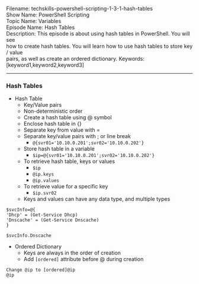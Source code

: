 Filename: techskills-powershell-scripting-1-3-1-hash-tables      
Show Name: PowerShell Scripting  
Topic Name: Variables  
Episode Name: Hash Tables  
Description: This episode is about using hash tables in PowerShell. You will see  
how to create hash tables. You will learn how to use hash tables to store key / value  
pairs, as well as create an ordered dictionary.
Keywords: [keyword1,keyword2,keyword3]

---

### Hash Tables

* Hash Table
  - Key/Value pairs
  - Non-deterministic order
  - Create a hash table using @ symbol
  - Enclose hash table in {}
  - Separate key from value with =
  - Separate key/value pairs with ; or line break
    - `@{svr01='10.10.0.201';svr02='10.10.0.202'}`
  - Store hash table in a variable
    - `$ip=@{svr01='10.10.0.201';svr02='10.10.0.202'}`
  - To retrieve hash table, keys or values
    - `$ip`
    - `@ip.keys`
    - `@ip.values`
  - To retrieve value for a specific key
    - `$ip.svr02`
  - Keys and values can have any data type, and multiple types  

```
$svcInfo=@{
'Dhcp' = (Get-Service Dhcp)
'Dnscache' = (Get-Service Dnscache)
}

$svcInfo.Dnscache
```
* Ordered Dictionary
  - Keys are always in the order of creation
  - Add `[ordered]` attribute before @ during creation  

```
Change @ip to [ordered]@ip
@ip
```
